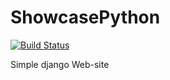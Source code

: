 # ShowcasePython
[![Build Status](https://travis-ci.org/risedphantom/ShowcasePython.svg?branch=master)](https://travis-ci.org/risedphantom/ShowcasePython)

Simple django Web-site
